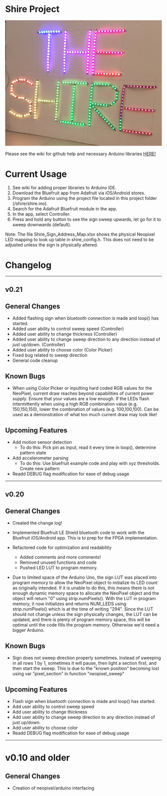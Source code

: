 # Shire Project

![](/img/Shire.jpg)

Please see the wiki for github help and necessary Arduino libraries [HERE!](https://github.com/innovationproject2017/ShireProject/wiki)

# Current Usage
	
1. See wiki for adding proper libraries to Arduino IDE.
2. Download the Bluefruit app from Adafruit via iOS/Android stores.
3. Program the Arduino using the project file located in this project folder (/shire/shire.ino).
4. Search for the Adafruit Bluefruit module in the app.
5. In the app, select Controller.
6. Press and hold any button to see the sign sweep upwards, let go for it to sweep downwards (default).

Note: The file Shire_Sign_Address_Map.xlsx shows the physical Neopixel LED mapping to look up table in shire_config.h.  This does not need to be adjusted unless the sign is physically altered.

# Changelog

---

## v0.21

## General Changes

* Added flashing sign when bluetooth connection is made and loop() has started.
* Added user ability to control sweep speed (Controller)
* Added user ability to change thickness (Controller)
* Added user ability to change sweep direction to any direction instead of just up/down. (Controller)
* Added user ability to choose color (Color Picker)
* Fixed bug related to sweep direction
* General code cleanup

## Known Bugs

* When using Color Picker or inputting hard coded RGB values for the NeoPixel, current draw reaches beyond capabilities of current power supply.  Ensure that your values are a low enough.  If the LEDs flash intermittently when using a high RGB combination value (e.g. 150,150,150), lower the combination of values (e.g. 100,100,100).  Can be used as a demonstration of what too much current draw may look like!

## Upcoming Features

* Add motion sensor detection
    * To do this: Pick pin as input, read it every time in loop(), determine pattern state
* Add accelerometer parsing
    * To do this: Use bluefruit example code and play with xyz thresholds.  Create new pattern
* Readd DEBUG flag modification for ease of debug usage

---

## v0.20

## General Changes

* Created the change log!

* Implemented Bluefruit LE Shield bluetooth code to work with the Bluefruit iOS/Android app.  This is to prep for the FPGA implementation.

* Refactored code for optimization and readability
    * Added comments and more comments!
	* Removed unused functions and code
	* Pushed LED LUT to program memory.

* Due to limited space of the Arduino Uno, the sign LUT was placed into program memory to allow the NeoPixel object to initialize its LED count as originally intended.  If it is unable to do this, this means there is not enough dynamic memory space to allocate the NeoPixel object and the object will return "0" using strip.numPixels().  With the LUT in program memory, it now initializes and returns NUM_LEDS using strip.numPixels() which is at the time of writing "294".  Since the LUT should not change unless the sign physically changes, the LUT can be updated, and there is plenty of program memory space, this will be optimal until the code fills the program memory.  Otherwise we'd need a bigger Arduino.

## Known Bugs

* Sign does not sweep direction properly sometimes.  Instead of sweeping in all rows 1 by 1, sometimes it will pause, then light a section first, and then start the sweep.  This is due to the "known position" becoming lost using var "pixel_section" in function "neopixel_sweep"
	
## Upcoming Features

* Flash sign when bluetooth connection is made and loop() has started.
* Add user ability to control sweep speed
* Add user ability to change thickness
* Add user ability to change sweep direction to any direction instead of just up/down.
* Add user ability to choose color
* Readd DEBUG flag modification for ease of debug usage

---

# v0.10 and older

## General Changes

* Creation of neopixel/arduino interfacing